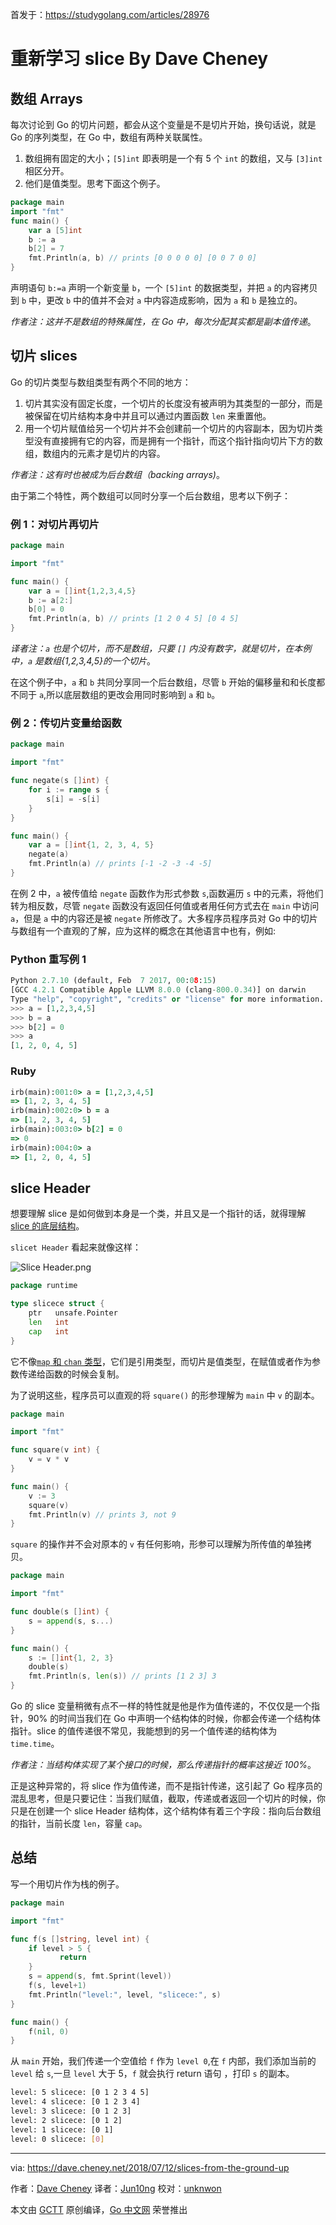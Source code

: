 首发于：https://studygolang.com/articles/28976

# 重新学习 slice By Dave Cheney

## 数组 Arrays

每次讨论到 Go 的切片问题，都会从这个变量是不是切片开始，换句话说，就是 Go 的序列类型，在 Go 中，数组有两种关联属性。

1. 数组拥有固定的大小；`[5]int` 即表明是一个有 5 个 `int` 的数组，又与 `[3]int` 相区分开。
2. 他们是值类型。思考下面这个例子。

```go
package main
import "fmt"
func main() {
	var a [5]int
	b := a
	b[2] = 7
	fmt.Println(a, b) // prints [0 0 0 0 0] [0 0 7 0 0]
}
```

声明语句 `b:=a` 声明一个新变量 `b`，一个 `[5]int` 的数据类型，并把 `a` 的内容拷贝到 `b` 中，更改 `b` 中的值并不会对 `a` 中内容造成影响，因为 `a` 和 `b` 是独立的。

*作者注：这并不是数组的特殊属性，在 Go 中，每次分配其实都是副本值传递*。

## 切片 slices

Go 的切片类型与数组类型有两个不同的地方：

1. 切片其实没有固定长度，一个切片的长度没有被声明为其类型的一部分，而是被保留在切片结构本身中并且可以通过内置函数 `len` 来重置他。
2. 用一个切片赋值给另一个切片并不会创建前一个切片的内容副本，因为切片类型没有直接拥有它的内容，而是拥有一个指针，而这个指针指向切片下方的数组，数组内的元素才是切片的内容。

*作者注：这有时也被成为后台数组（backing arrays)*。

由于第二个特性，两个数组可以同时分享一个后台数组，思考以下例子：

### 例 1：对切片再切片

```go
package main

import "fmt"

func main() {
	var a = []int{1,2,3,4,5}
	b := a[2:]
	b[0] = 0
	fmt.Println(a, b) // prints [1 2 0 4 5] [0 4 5]
}
```

*译者注：`a` 也是个切片，而不是数组，只要 `[]` 内没有数字，就是切片，在本例中，`a` 是数组{1,2,3,4,5}的一个切片*。

在这个例子中，`a` 和 `b` 共同分享同一个后台数组，尽管 `b` 开始的偏移量和和长度都不同于 `a`,所以底层数组的更改会用同时影响到 `a` 和 `b`。

### 例 2：传切片变量给函数

```go
package main

import "fmt"

func negate(s []int) {
	for i := range s {
		s[i] = -s[i]
	}
}

func main() {
	var a = []int{1, 2, 3, 4, 5}
	negate(a)
	fmt.Println(a) // prints [-1 -2 -3 -4 -5]
}
```

在例 2 中，`a` 被传值给 `negate` 函数作为形式参数 `s`,函数遍历 `s` 中的元素，将他们转为相反数，尽管 `negate` 函数没有返回任何值或者用任何方式去在 `main` 中访问 `a`，但是 `a` 中的内容还是被 `negate` 所修改了。大多程序员程序员对 Go 中的切片与数组有一个直观的了解，应为这样的概念在其他语言中也有，例如:

### Python 重写例 1

```python
Python 2.7.10 (default, Feb  7 2017, 00:08:15)
[GCC 4.2.1 Compatible Apple LLVM 8.0.0 (clang-800.0.34)] on darwin
Type "help", "copyright", "credits" or "license" for more information.
>>> a = [1,2,3,4,5]
>>> b = a
>>> b[2] = 0
>>> a
[1, 2, 0, 4, 5]

```

### Ruby

```ruby
irb(main):001:0> a = [1,2,3,4,5]
=> [1, 2, 3, 4, 5]
irb(main):002:0> b = a
=> [1, 2, 3, 4, 5]
irb(main):003:0> b[2] = 0
=> 0
irb(main):004:0> a
=> [1, 2, 0, 4, 5]
```

## slice Header

想要理解 slice 是如何做到本身是一个类，并且又是一个指针的话，就得理解  [slice 的底层结构](https://golang.org/pkg/reflect/#sliceHeader)。

`slicet Header` 看起来就像这样：

![Slice Header.png](https://github.com/Jun10ng/go_blog_translation/blob/master/Dave%E5%8D%9A%E5%AE%A2%E7%BF%BB%E8%AF%91/%E4%BB%8E%E5%A4%B4%E5%BC%80%E5%A7%8BSlice/Slice%20Header.png?raw=true)

```go
package runtime

type slicece struct {
	ptr   unsafe.Pointer
	len   int
	cap   int
}
```

它不像[`map` 和 `chan` 类型](https://dave.cheney.net/2017/04/30/if-a-map-isnt-a-reference-variable-what-is-it)，它们是引用类型，而切片是值类型，在赋值或者作为参数传递给函数的时候会复制。

为了说明这些，程序员可以直观的将 `square()` 的形参理解为 `main` 中 `v` 的副本。

```go
package main

import "fmt"

func square(v int) {
	v = v * v
}

func main() {
	v := 3
	square(v)
	fmt.Println(v) // prints 3, not 9
}
```

`square` 的操作并不会对原本的 `v` 有任何影响，形参可以理解为所传值的单独拷贝。

```go
package main

import "fmt"

func double(s []int) {
	s = append(s, s...)
}

func main() {
	s := []int{1, 2, 3}
	double(s)
	fmt.Println(s, len(s)) // prints [1 2 3] 3
}
```

Go 的 slice 变量稍微有点不一样的特性就是他是作为值传递的，不仅仅是一个指针，90% 的时间当我们在 Go 中声明一个结构体的时候，你都会传递一个结构体指针。slice 的值传递很不常见，我能想到的另一个值传递的结构体为 `time.time`。

*作者注：当结构体实现了某个接口的时候，那么传递指针的概率这接近 100%*。

正是这种异常的，将 slice 作为值传递，而不是指针传递，这引起了 Go 程序员的混乱思考，但是只要记住：当我们赋值，截取，传递或者返回一个切片的时候，你只是在创建一个 slice Header 结构体，这个结构体有着三个字段：指向后台数组的指针，当前长度 `len`，容量 `cap`。

## 总结

写一个用切片作为栈的例子。

```go
package main

import "fmt"

func f(s []string, level int) {
	if level > 5 {
		   return
	}
	s = append(s, fmt.Sprint(level))
	f(s, level+1)
	fmt.Println("level:", level, "slicece:", s)
}

func main() {
	f(nil, 0)
}
```

从 `main` 开始，我们传递一个空值给 `f` 作为 `level 0`,在 `f` 内部，我们添加当前的 `level` 给 `s`,一旦 `level` 大于 5，`f` 就会执行 return 语句 ，打印 `s` 的副本。

```bash
level: 5 slicece: [0 1 2 3 4 5]
level: 4 slicece: [0 1 2 3 4]
level: 3 slicece: [0 1 2 3]
level: 2 slicece: [0 1 2]
level: 1 slicece: [0 1]
level: 0 slicece: [0]
```

---

via: https://dave.cheney.net/2018/07/12/slices-from-the-ground-up

作者：[Dave Cheney](https://dave.cheney.net/about)
译者：[Jun10ng](https://github.com/Jun10ng)
校对：[unknwon](https://github.com/unknwon)

本文由 [GCTT](https://github.com/studygolang/GCTT) 原创编译，[Go 中文网](https://studygolang.com/) 荣誉推出
